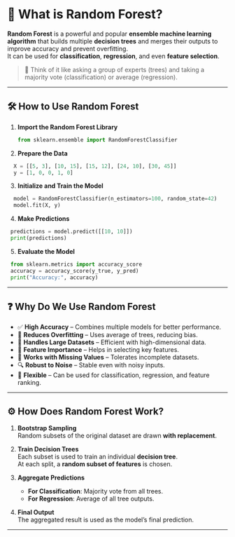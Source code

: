 # 🌲 What is Random Forest?

**Random Forest** is a powerful and popular **ensemble machine learning algorithm** that builds multiple **decision trees** and merges their outputs to improve accuracy and prevent overfitting.  
It can be used for **classification**, **regression**, and even **feature selection**.

> 🎯 Think of it like asking a group of experts (trees) and taking a majority vote (classification) or average (regression).

---

## 🛠️ How to Use Random Forest

1. **Import the Random Forest Library**  
   ```python
   from sklearn.ensemble import RandomForestClassifier
   ```

2. **Prepare the Data**
  ```python
    X = [[5, 3], [10, 15], [15, 12], [24, 10], [30, 45]]
    y = [1, 0, 0, 1, 0]
   ```

3. **Initialize and Train the Model**
  ```python
    model = RandomForestClassifier(n_estimators=100, random_state=42)
    model.fit(X, y)
   ```

4. **Make Predictions**
  ```python
   predictions = model.predict([[10, 10]])
   print(predictions)
   ```

5. **Evaluate the Model**
  ```python
   from sklearn.metrics import accuracy_score
   accuracy = accuracy_score(y_true, y_pred)
   print("Accuracy:", accuracy)
   ```
---

## ❓ Why Do We Use Random Forest

- ✅ **High Accuracy** – Combines multiple models for better performance.  
- 🌲 **Reduces Overfitting** – Uses average of trees, reducing bias.  
- 🧠 **Handles Large Datasets** – Efficient with high-dimensional data.  
- 🧮 **Feature Importance** – Helps in selecting key features.  
- 🔀 **Works with Missing Values** – Tolerates incomplete datasets.  
- 🔍 **Robust to Noise** – Stable even with noisy inputs.  
- 🔄 **Flexible** – Can be used for classification, regression, and feature ranking.

---

## ⚙️ How Does Random Forest Work?

1. **Bootstrap Sampling**  
   Random subsets of the original dataset are drawn **with replacement**.

2. **Train Decision Trees**  
   Each subset is used to train an individual **decision tree**.  
   At each split, a **random subset of features** is chosen.

3. **Aggregate Predictions**  
   - **For Classification**: Majority vote from all trees.  
   - **For Regression**: Average of all tree outputs.

4. **Final Output**  
   The aggregated result is used as the model’s final prediction.
---

